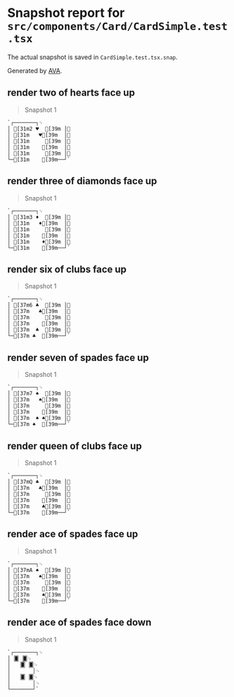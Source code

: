 # Snapshot report for `src/components/Card/CardSimple.test.tsx`

The actual snapshot is saved in `CardSimple.test.tsx.snap`.

Generated by [AVA](https://avajs.dev).

## render two of hearts face up

> Snapshot 1

    `┌───────┐␊
    │ [31m2 ♥  [39m │␊
    │ [31m   ♥[39m  │␊
    │ [31m     [39m │␊
    │ [31m    [39m  │␊
    │ [31m     [39m │␊
    └─[31m    [39m──┘`

## render three of diamonds face up

> Snapshot 1

    `┌───────┐␊
    │ [31m3 ♦  [39m │␊
    │ [31m   ♦[39m  │␊
    │ [31m     [39m │␊
    │ [31m    [39m  │␊
    │ [31m    ♦[39m │␊
    └─[31m    [39m──┘`

## render six of clubs face up

> Snapshot 1

    `┌───────┐␊
    │ [37m6 ♣  [39m │␊
    │ [37m   ♣[39m  │␊
    │ [37m     [39m │␊
    │ [37m    [39m  │␊
    │ [37m  ♣  [39m │␊
    └─[37m ♣  [39m──┘`

## render seven of spades face up

> Snapshot 1

    `┌───────┐␊
    │ [37m7 ♠  [39m │␊
    │ [37m   ♠[39m  │␊
    │ [37m     [39m │␊
    │ [37m    [39m  │␊
    │ [37m  ♠ ♠[39m │␊
    └─[37m ♠  [39m──┘`

## render queen of clubs face up

> Snapshot 1

    `┌───────┐␊
    │ [37mQ ♣  [39m │␊
    │ [37m   ♣[39m  │␊
    │ [37m     [39m │␊
    │ [37m    [39m  │␊
    │ [37m    ♣[39m │␊
    └─[37m    [39m──┘`

## render ace of spades face up

> Snapshot 1

    `┌───────┐␊
    │ [37mA ♠  [39m │␊
    │ [37m   ♠[39m  │␊
    │ [37m     [39m │␊
    │ [37m    [39m  │␊
    │ [37m    ♠[39m │␊
    └─[37m    [39m──┘`

## render ace of spades face down

> Snapshot 1

    `┌───────┐␊
    │ 🂠 🂠␊
    │   🂠 🂠␊
    │       │␊
    │   🂠 🂠␊
    │       │␊
    └───────┘`

